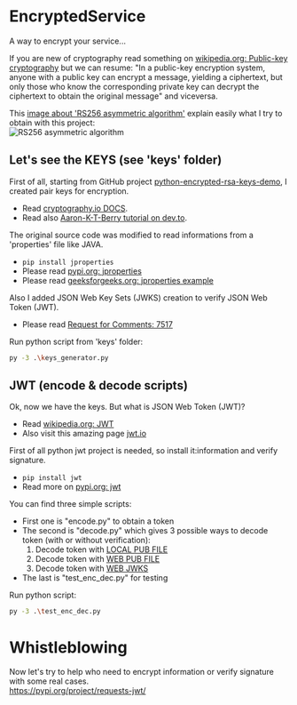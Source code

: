 # EncryptedService
A way to encrypt your service...

If you are new of cryptography read something on [wikipedia.org: Public-key cryptography](https://en.wikipedia.org/wiki/Public-key_cryptography) but we can resume: "In a public-key encryption system, anyone with a public key can encrypt a message, yielding a ciphertext, but only those who know the corresponding private key can decrypt the ciphertext to obtain the original message" and viceversa.

This [image about 'RS256 asymmetric algorithm'](https://global.discourse-cdn.com/auth0/original/3X/7/0/709aa9a1d6e7fb8944e525e956a34bb0d63554d7.png) explain easily what I try to obtain with this project:<br/>
![RS256 asymmetric algorithm](https://global.discourse-cdn.com/auth0/original/3X/7/0/709aa9a1d6e7fb8944e525e956a34bb0d63554d7.png)

## Let's see the KEYS (see 'keys' folder)
First of all, starting from GitHub project [python-encrypted-rsa-keys-demo](https://github.com/Aaron-K-T-Berry/python-encrypted-rsa-keys-demo), I created pair keys for encryption.<br/>
* Read [cryptography.io DOCS](https://cryptography.io/en/latest/).<br/>
* Read also [Aaron-K-T-Berry tutorial on dev.to](https://dev.to/aaronktberry/generating-encrypted-key-pairs-in-python-69b).
  
The original source code was modified to read informations from a 'properties' file like JAVA.
* `pip install jproperties`
* Please read [pypi.org: jproperties](https://pypi.org/project/jproperties/)
* Please read [geeksforgeeks.org: jproperties example](https://www.geeksforgeeks.org/read-properties-file-using-jproperties-in-python/)

Also I added JSON Web Key Sets (JWKS) creation to verify JSON Web Token (JWT).
* Please read [Request for Comments: 7517](https://datatracker.ietf.org/doc/html/rfc7517)

Run python script from 'keys' folder:
```bash
py -3 .\keys_generator.py
```
## JWT (encode & decode scripts)
Ok, now we have the keys. But what is JSON Web Token (JWT)? <br/>
* Read [wikipedia.org: JWT](https://en.wikipedia.org/wiki/JSON_Web_Token)
* Also visit this amazing page [jwt.io](https://jwt.io/)

First of all python jwt project is needed, so install it:information and verify signature.
* `pip install jwt`
* Read more on [pypi.org: jwt](https://pypi.org/project/jwt/)

You can find three simple scripts:
* First one is "encode.py" to obtain a token
* The second is "decode.py" which gives 3 possible ways to decode token (with or without verification):
  1. Decode token with <u>LOCAL PUB FILE</u>
  2. Decode token with <u>WEB PUB FILE</u>
  3. Decode token with <u>WEB JWKS</u>
* The last is "test_enc_dec.py" for testing
  
Run python script:
```bash
py -3 .\test_enc_dec.py
```
# Whistleblowing
Now let's try to help who need to encrypt information or verify signature with some real cases.<br/>
https://pypi.org/project/requests-jwt/